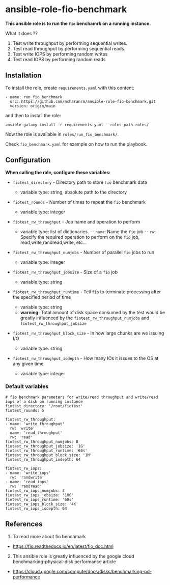 # ansible-role-fio-benchmark

**This ansible role is to run the `fio` benchamrk on a running instance.**

What it does ??

1. Test write throughput by performing sequential writes.
2. Test read throughput by performing sequential reads.
3. Test write IOPS by performing random writes
4. Test read IOPS by performing random reads 


## Installation

To install the role, create `requirements.yaml` with this content:

    - name: run_fio_benchmark
      src: https://github.com/mcharanrm/ansible-role-fio-benchmark.git
      version: origin/main

and then to install the role:

    ansible-galaxy install -r requirements.yaml --roles-path roles/

Now the role is available in `roles/run_fio_benchmark/`.

Check `fio_benchmark.yaml` for example on how to run the playbook.


## Configuration

**When calling the role, configure these variables:**

* `fiotest_directory` - Directory path to store `fio` benchmark data
   - variable type: string, absolute path to the directory

* `fiotest_rounds` - Number of times to repeat the `fio` benchmark
  - variable type: integer

* `fiotest_rw_throughput` - Job name and operation to perform
  - variable type: list of dictionaries.
  -- `name`: Name the `fio` job
  -- `rw`: Specify the required operation to perform on the `fio` job, read,write,randread,write, etc...

* `fiotest_rw_throughput_numjobs` - Number of parallel `fio` jobs to run
  - variable type: integer

* `fiotest_rw_throughput_jobsize` - Size of a `fio` job
   - variable type: string

* `fiotest_rw_throughput_runtime` - Tell `fio` to terminate processing after the specified period of time
   - variable type: string
   - **warning:** Total amount of disk space consumed by the test would be greatly influenced by the `fiotest_rw_throughput_numjobs` and `fiotest_rw_throughput_jobsize`

* `fiotest_rw_throughput_block_size` - In how large chunks are we issuing I/O
   - variable type: string

* `fiotest_rw_throughput_iodepth` - How many IOs it issues to the OS at any given time
   - variable type: integer


### Default variables

```
# fio benchmark parameters for write/read throughput and write/read iops of a disk on running instance
fiotest_directory: '/root/fiotest'
fiotest_rounds: 5

fiotest_rw_throughput:
- name: 'write_throughput'
  rw: 'write'
- name: 'read_throughput'
  rw: 'read'
fiotest_rw_throughput_numjobs: 8
fiotest_rw_throughput_jobsize: '1G'
fiotest_rw_throughput_runtime: '60s'
fiotest_rw_throughput_block_size: '1M'
fiotest_rw_throughput_iodepth: 64

fiotest_rw_iops:
- name: 'write_iops'
  rw: 'randwrite'
- name: 'read_iops'
  rw: 'randread'
fiotest_rw_iops_numjobs: 3
fiotest_rw_iops_jobsize: '10G'
fiotest_rw_iops_runtime: '60s'
fiotest_rw_iops_block_size: '4K'
fiotest_rw_iops_iodepth: 64
```


## References

1. To read more about fio benchmark
  - https://fio.readthedocs.io/en/latest/fio_doc.html

2. This ansible role is greatly influenced by the google cloud benchmarking-physical-disk performance article
  - https://cloud.google.com/compute/docs/disks/benchmarking-pd-performance
